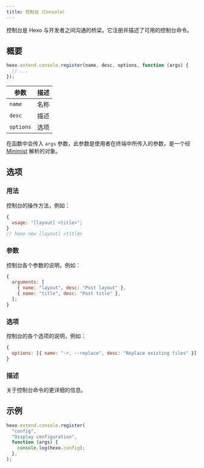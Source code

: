 ```yaml
---
title: 控制台（Console）
---
```


控制台是 Hexo 与开发者之间沟通的桥梁。它注册并描述了可用的控制台命令。

## 概要

```js
hexo.extend.console.register(name, desc, options, function (args) {
  // ...
});
```

| 参数      | 描述 |
| --------- | ---- |
| `name`    | 名称 |
| `desc`    | 描述 |
| `options` | 选项 |

在函数中会传入 `args` 参数，此参数是使用者在终端中所传入的参数，是一个经 [Minimist] 解析的对象。

## 选项

### 用法

控制台的操作方法，例如：

```js
{
  usage: "[layout] <title>";
}
// hexo new [layout] <title>
```

### 参数

控制台各个参数的说明，例如：

```js
{
  arguments: [
    { name: "layout", desc: "Post layout" },
    { name: "title", desc: "Post title" },
  ];
}
```

### 选项

控制台的各个选项的说明，例如：

```js
{
  options: [{ name: "-r, --replace", desc: "Replace existing files" }];
}
```

### 描述

关于控制台命令的更详细的信息。

## 示例

```js
hexo.extend.console.register(
  "config",
  "Display configuration",
  function (args) {
    console.log(hexo.config);
  },
);
```

[Minimist]: https://github.com/minimistjs/minimist
